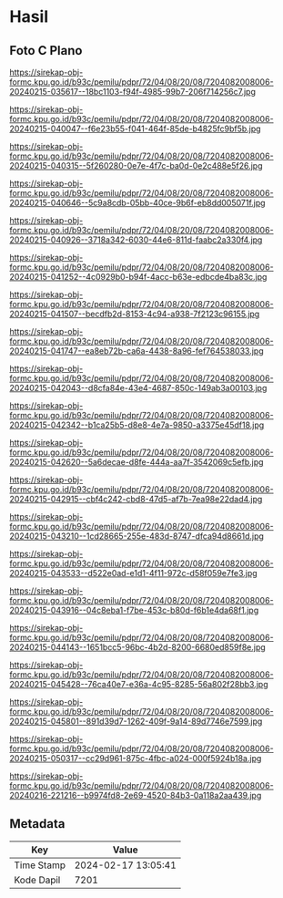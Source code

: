 # Hasil

## Foto C Plano

https://sirekap-obj-formc.kpu.go.id/b93c/pemilu/pdpr/72/04/08/20/08/7204082008006-20240215-035617--18bc1103-f94f-4985-99b7-206f714256c7.jpg

https://sirekap-obj-formc.kpu.go.id/b93c/pemilu/pdpr/72/04/08/20/08/7204082008006-20240215-040047--f6e23b55-f041-464f-85de-b4825fc9bf5b.jpg

https://sirekap-obj-formc.kpu.go.id/b93c/pemilu/pdpr/72/04/08/20/08/7204082008006-20240215-040315--5f260280-0e7e-4f7c-ba0d-0e2c488e5f26.jpg

https://sirekap-obj-formc.kpu.go.id/b93c/pemilu/pdpr/72/04/08/20/08/7204082008006-20240215-040646--5c9a8cdb-05bb-40ce-9b6f-eb8dd005071f.jpg

https://sirekap-obj-formc.kpu.go.id/b93c/pemilu/pdpr/72/04/08/20/08/7204082008006-20240215-040926--3718a342-6030-44e6-811d-faabc2a330f4.jpg

https://sirekap-obj-formc.kpu.go.id/b93c/pemilu/pdpr/72/04/08/20/08/7204082008006-20240215-041252--4c0929b0-b94f-4acc-b63e-edbcde4ba83c.jpg

https://sirekap-obj-formc.kpu.go.id/b93c/pemilu/pdpr/72/04/08/20/08/7204082008006-20240215-041507--becdfb2d-8153-4c94-a938-7f2123c96155.jpg

https://sirekap-obj-formc.kpu.go.id/b93c/pemilu/pdpr/72/04/08/20/08/7204082008006-20240215-041747--ea8eb72b-ca6a-4438-8a96-fef764538033.jpg

https://sirekap-obj-formc.kpu.go.id/b93c/pemilu/pdpr/72/04/08/20/08/7204082008006-20240215-042043--d8cfa84e-43e4-4687-850c-149ab3a00103.jpg

https://sirekap-obj-formc.kpu.go.id/b93c/pemilu/pdpr/72/04/08/20/08/7204082008006-20240215-042342--b1ca25b5-d8e8-4e7a-9850-a3375e45df18.jpg

https://sirekap-obj-formc.kpu.go.id/b93c/pemilu/pdpr/72/04/08/20/08/7204082008006-20240215-042620--5a6decae-d8fe-444a-aa7f-3542069c5efb.jpg

https://sirekap-obj-formc.kpu.go.id/b93c/pemilu/pdpr/72/04/08/20/08/7204082008006-20240215-042915--cbf4c242-cbd8-47d5-af7b-7ea98e22dad4.jpg

https://sirekap-obj-formc.kpu.go.id/b93c/pemilu/pdpr/72/04/08/20/08/7204082008006-20240215-043210--1cd28665-255e-483d-8747-dfca94d8661d.jpg

https://sirekap-obj-formc.kpu.go.id/b93c/pemilu/pdpr/72/04/08/20/08/7204082008006-20240215-043533--d522e0ad-e1d1-4f11-972c-d58f059e7fe3.jpg

https://sirekap-obj-formc.kpu.go.id/b93c/pemilu/pdpr/72/04/08/20/08/7204082008006-20240215-043916--04c8eba1-f7be-453c-b80d-f6b1e4da68f1.jpg

https://sirekap-obj-formc.kpu.go.id/b93c/pemilu/pdpr/72/04/08/20/08/7204082008006-20240215-044143--1651bcc5-96bc-4b2d-8200-6680ed859f8e.jpg

https://sirekap-obj-formc.kpu.go.id/b93c/pemilu/pdpr/72/04/08/20/08/7204082008006-20240215-045428--76ca40e7-e36a-4c95-8285-56a802f28bb3.jpg

https://sirekap-obj-formc.kpu.go.id/b93c/pemilu/pdpr/72/04/08/20/08/7204082008006-20240215-045801--891d39d7-1262-409f-9a14-89d7746e7599.jpg

https://sirekap-obj-formc.kpu.go.id/b93c/pemilu/pdpr/72/04/08/20/08/7204082008006-20240215-050317--cc29d961-875c-4fbc-a024-000f5924b18a.jpg

https://sirekap-obj-formc.kpu.go.id/b93c/pemilu/pdpr/72/04/08/20/08/7204082008006-20240216-221216--b9974fd8-2e69-4520-84b3-0a118a2aa439.jpg


## Metadata

| Key        | Value               |
| ---------- | ------------------- |
| Time Stamp | 2024-02-17 13:05:41 |
| Kode Dapil | 7201                |



